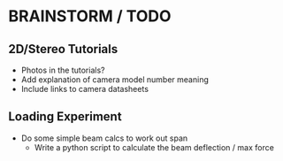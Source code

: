 # BRAINSTORM / TODO

## 2D/Stereo Tutorials
- Photos in the tutorials?
- Add explanation of camera model number meaning
- Include links to camera datasheets

## Loading Experiment
- Do some simple beam calcs to work out span
    - Write a python script to calculate the beam deflection / max force